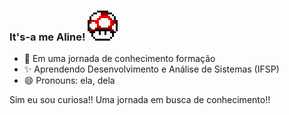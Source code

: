 ### It's-a me Aline! ![icone](Retro_Mushroom_-_Super_(3).PNG_24696.png)

- 🔭 Em uma jornada de conhecimento formação 
- ✨ Aprendendo Desenvolvimento e Análise de Sistemas (IFSP)
- 😄 Pronouns: ela, dela

Sim eu sou curiosa!! Uma jornada em busca de conhecimento!!


